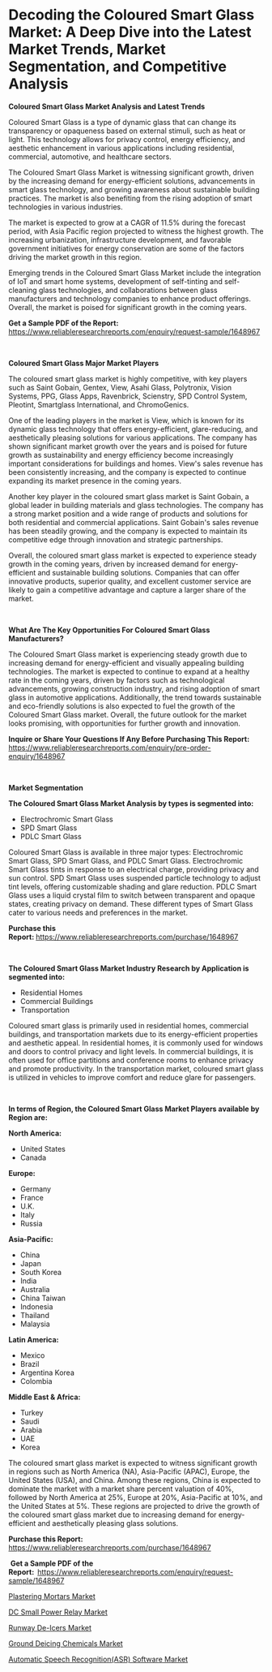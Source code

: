 <p><h1>Decoding the Coloured Smart Glass Market: A Deep Dive into the Latest Market Trends, Market Segmentation, and Competitive Analysis</h1></p><p><strong>Coloured Smart Glass Market Analysis and Latest Trends</strong></p>
<p><p>Coloured Smart Glass is a type of dynamic glass that can change its transparency or opaqueness based on external stimuli, such as heat or light. This technology allows for privacy control, energy efficiency, and aesthetic enhancement in various applications including residential, commercial, automotive, and healthcare sectors.</p><p>The Coloured Smart Glass Market is witnessing significant growth, driven by the increasing demand for energy-efficient solutions, advancements in smart glass technology, and growing awareness about sustainable building practices. The market is also benefiting from the rising adoption of smart technologies in various industries.</p><p>The market is expected to grow at a CAGR of 11.5% during the forecast period, with Asia Pacific region projected to witness the highest growth. The increasing urbanization, infrastructure development, and favorable government initiatives for energy conservation are some of the factors driving the market growth in this region.</p><p>Emerging trends in the Coloured Smart Glass Market include the integration of IoT and smart home systems, development of self-tinting and self-cleaning glass technologies, and collaborations between glass manufacturers and technology companies to enhance product offerings. Overall, the market is poised for significant growth in the coming years.</p></p>
<p><strong>Get a Sample PDF of the Report:&nbsp;</strong> <a href="https://www.reliableresearchreports.com/enquiry/request-sample/1648967">https://www.reliableresearchreports.com/enquiry/request-sample/1648967</a></p>
<p>&nbsp;</p>
<p><strong>Coloured Smart Glass Major Market Players</strong></p>
<p><p>The coloured smart glass market is highly competitive, with key players such as Saint Gobain, Gentex, View, Asahi Glass, Polytronix, Vision Systems, PPG, Glass Apps, Ravenbrick, Scienstry, SPD Control System, Pleotint, Smartglass International, and ChromoGenics. </p><p>One of the leading players in the market is View, which is known for its dynamic glass technology that offers energy-efficient, glare-reducing, and aesthetically pleasing solutions for various applications. The company has shown significant market growth over the years and is poised for future growth as sustainability and energy efficiency become increasingly important considerations for buildings and homes. View's sales revenue has been consistently increasing, and the company is expected to continue expanding its market presence in the coming years.</p><p>Another key player in the coloured smart glass market is Saint Gobain, a global leader in building materials and glass technologies. The company has a strong market position and a wide range of products and solutions for both residential and commercial applications. Saint Gobain's sales revenue has been steadily growing, and the company is expected to maintain its competitive edge through innovation and strategic partnerships.</p><p>Overall, the coloured smart glass market is expected to experience steady growth in the coming years, driven by increased demand for energy-efficient and sustainable building solutions. Companies that can offer innovative products, superior quality, and excellent customer service are likely to gain a competitive advantage and capture a larger share of the market.</p></p>
<p>&nbsp;</p>
<p><strong>What Are The Key Opportunities For Coloured Smart Glass Manufacturers?</strong></p>
<p><p>The Coloured Smart Glass market is experiencing steady growth due to increasing demand for energy-efficient and visually appealing building technologies. The market is expected to continue to expand at a healthy rate in the coming years, driven by factors such as technological advancements, growing construction industry, and rising adoption of smart glass in automotive applications. Additionally, the trend towards sustainable and eco-friendly solutions is also expected to fuel the growth of the Coloured Smart Glass market. Overall, the future outlook for the market looks promising, with opportunities for further growth and innovation.</p></p>
<p><strong>Inquire or Share Your Questions If Any Before Purchasing This Report:</strong> <a href="https://www.reliableresearchreports.com/enquiry/pre-order-enquiry/1648967">https://www.reliableresearchreports.com/enquiry/pre-order-enquiry/1648967</a></p>
<p>&nbsp;</p>
<p><strong>Market Segmentation</strong></p>
<p><strong>The Coloured Smart Glass Market Analysis by types is segmented into:</strong></p>
<p><ul><li>Electrochromic Smart Glass</li><li>SPD Smart Glass</li><li>PDLC Smart Glass</li></ul></p>
<p><p>Coloured Smart Glass is available in three major types: Electrochromic Smart Glass, SPD Smart Glass, and PDLC Smart Glass. Electrochromic Smart Glass tints in response to an electrical charge, providing privacy and sun control. SPD Smart Glass uses suspended particle technology to adjust tint levels, offering customizable shading and glare reduction. PDLC Smart Glass uses a liquid crystal film to switch between transparent and opaque states, creating privacy on demand. These different types of Smart Glass cater to various needs and preferences in the market.</p></p>
<p><strong>Purchase this Report:&nbsp;</strong><a href="https://www.reliableresearchreports.com/purchase/1648967">https://www.reliableresearchreports.com/purchase/1648967</a></p>
<p>&nbsp;</p>
<p><strong>The Coloured Smart Glass Market Industry Research by Application is segmented into:</strong></p>
<p><ul><li>Residential Homes</li><li>Commercial Buildings</li><li>Transportation</li></ul></p>
<p><p>Coloured smart glass is primarily used in residential homes, commercial buildings, and transportation markets due to its energy-efficient properties and aesthetic appeal. In residential homes, it is commonly used for windows and doors to control privacy and light levels. In commercial buildings, it is often used for office partitions and conference rooms to enhance privacy and promote productivity. In the transportation market, coloured smart glass is utilized in vehicles to improve comfort and reduce glare for passengers.</p></p>
<p>&nbsp;</p>
<p><strong>In terms of Region, the Coloured Smart Glass Market Players available by Region are:</strong></p>
<p>
    <p> <strong> North America: </strong>
        <ul>
            <li>United States</li>
            <li>Canada</li>
        </ul>
        </p> 
    <p> <strong> Europe: </strong>
        <ul>
            <li>Germany</li>
            <li>France</li>
            <li>U.K.</li>
            <li>Italy</li>
            <li>Russia</li>
        </ul>
        </p> 
    <p> <strong> Asia-Pacific: </strong>
        <ul>
            <li>China</li>
            <li>Japan</li>
            <li>South Korea</li>
            <li>India</li>
            <li>Australia</li>
            <li>China Taiwan</li>
            <li>Indonesia</li>
            <li>Thailand</li>
            <li>Malaysia</li>
        </ul>
        </p> 
    <p> <strong> Latin America: </strong>
        <ul>
            <li>Mexico</li>
            <li>Brazil</li>
            <li>Argentina Korea</li>
            <li>Colombia</li>
        </ul>
        </p> 
    <p> <strong> Middle East & Africa: </strong>
        <ul>
            <li>Turkey</li>
            <li>Saudi</li>
            <li>Arabia</li>
            <li>UAE</li>
            <li>Korea</li>
        </ul>
    </p>
    </p>
<p><p>The coloured smart glass market is expected to witness significant growth in regions such as North America (NA), Asia-Pacific (APAC), Europe, the United States (USA), and China. Among these regions, China is expected to dominate the market with a market share percent valuation of 40%, followed by North America at 25%, Europe at 20%, Asia-Pacific at 10%, and the United States at 5%. These regions are projected to drive the growth of the coloured smart glass market due to increasing demand for energy-efficient and aesthetically pleasing glass solutions.</p></p>
<p><strong>Purchase this Report: </strong><a href="https://www.reliableresearchreports.com/purchase/1648967">https://www.reliableresearchreports.com/purchase/1648967</a></p>
<p>&nbsp;<strong>Get a Sample PDF of the Report:&nbsp;&nbsp;</strong><a href="https://www.reliableresearchreports.com/enquiry/request-sample/1648967">https://www.reliableresearchreports.com/enquiry/request-sample/1648967</a></p>
<p><strong></strong></p>
<p><p><a href="https://issuu.com/reportprime-2/docs/plastering-mortars-market-size-2030.pptx">Plastering Mortars Market</a></p><p><a href="https://github.com/sofayahoo2023/Market-Research-Report-List-3/blob/main/dc-small-power-relay-market.md">DC Small Power Relay Market</a></p><p><a href="https://github.com/wwwkeltoum/Market-Research-Report-List-2/blob/main/runway-de-icers-market.md">Runway De-Icers Market</a></p><p><a href="https://github.com/joannesouthgate/Market-Research-Report-List-2/blob/main/ground-deicing-chemicals-market.md">Ground Deicing Chemicals Market</a></p><p><a href="https://issuu.com/reportprime-2/docs/automatic-speech-recognitionasr-software-market-si">Automatic Speech Recognition(ASR) Software Market</a></p></p>